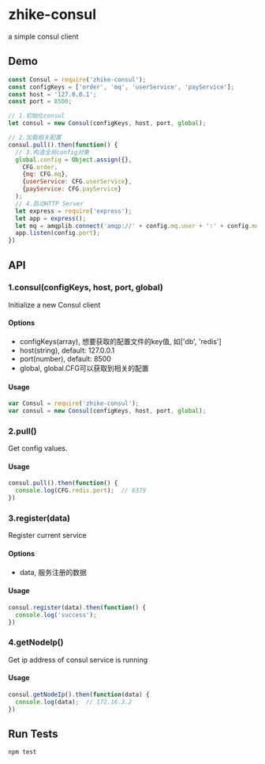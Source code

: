 # zhike-consul

a simple consul client

## Demo
```js
const Consul = require('zhike-consul');
const configKeys = ['order', 'mq', 'userService', 'payService'];
const host = '127.0.0.1';
const port = 8500;

// 1.初始化consul
let consul = new Consul(configKeys, host, port, global);

// 2.加载相关配置
consul.pull().then(function() {
  // 3.构造全局config对象
  global.config = Object.assign({},
    CFG.order,
    {mq: CFG.mq},
    {userService: CFG.userService},
    {payService: CFG.payService}
  );
  // 4.启动HTTP Server
  let express = require('express');
  let app = express();
  let mq = amqplib.connect('amqp://' + config.mq.user + ':' + config.mq.pass + '@' + config.mq.host + ':' + config.mq.port);
  app.listen(config.port);
})
```
## API
### 1.consul(configKeys, host, port, global)
Initialize a new Consul client

#### Options
+ configKeys(array), 想要获取的配置文件的key值, 如['db', 'redis']
+ host(string), default: 127.0.0.1
+ port(number), default: 8500
+ global, global.CFG可以获取到相关的配置

#### Usage
```js
var Consul = require('zhike-consul');
var consul = new Consul(configKeys, host, port, global);
```

### 2.pull()
Get config values.

#### Usage
```js
consul.pull().then(function() {
  console.log(CFG.redis.port);  // 6379
})
```

### 3.register(data)
Register current service

#### Options
+ data, 服务注册的数据

#### Usage
```js
consul.register(data).then(function() {
  console.log('success');
})
```

### 4.getNodeIp()
Get ip address of consul service is running

#### Usage
```js
consul.getNodeIp().then(function(data) {
  console.log(data);  // 172.16.3.2
})
```

## Run Tests
```
npm test
```
